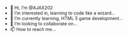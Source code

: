 - 👋 Hi, I’m @AJAX202
- 👀 I’m interested in, learning to code like a wizard...
- 🌱 I’m currently learning, HTML 5 game development...
- 💞️ I’m looking to collaborate on...
- 📫 How to reach me...

<!---
AJAX202/AJAX202 is a ✨ special ✨ repository because its `README.md` (this file) appears on your GitHub profile.
You can click the Preview link to take a look at your changes.
--->
